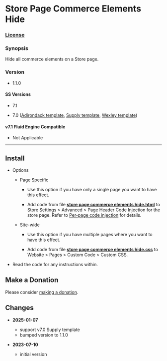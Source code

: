 # Store Page Commerce Elements Hide

### [License][1]

### Synopsis

Hide all commerce elements on a Store page.

### Version

  * 1.1.0

#### SS Versions

  * 7.1
  
  * 7.0 ([Adirondack template][2], [Supply template][3], [Wexley template][4])

#### v7.1 Fluid Engine Compatible

  * Not Applicable

---

## Install

* Options

  * Page Specific
  
    * Use this option if you have only a single page you want to have this
      effect.
      
    * Add code from file **[store page commerce elements hide.html][5]** to
      Store Settings > Advanced > Page Header Code Injection for the store page.
      Refer to [Per-page code injection][6] for details.
      
  * Site-wide
  
    * Use this option if you have multiple pages where you want to have this
      effect.
      
    * Add code from file **[store page commerce elements hide.css][7]** to
      Website > Pages > Custom Code > Custom CSS.
      
* Read the code for any instructions within.

## Make a Donation

Please consider [making a donation][8].

## Changes

* **2025-01-07**

  * support v7.0 Supply template
  * bumped version to 1.1.0
  
* **2023-07-10**

  * initial version

[1]: https://github.com/tomsWebConsulting/twcsl/blob/main/LICENSE.txt#L1
[2]: https://support.squarespace.com/hc/en-us/articles/206545397-Adirondack-template
[3]: https://support.squarespace.com/hc/en-us/articles/205825998-Supply-template
[4]: https://support.squarespace.com/hc/en-us/articles/220687128-Wexley-template
[5]: store%20page%20commerce%20elements%20hide.html#L1
[6]: https://support.squarespace.com/hc/en-us/articles/205815908-Using-code-injection#toc-per-page-code-injection
[7]: store%20page%20commerce%20elements%20hide.css#L1
[8]: https://github.com/tomsWebConsulting/twcsl#make-a-donation
